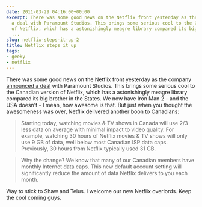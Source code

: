 ```yaml
---
date: 2011-03-29 04:16:00+00:00
excerpt: There was some good news on the Netflix front yesterday as the company announced
  a deal with Paramount Studios. This brings some serious cool to the Canadian version
  of Netflix, which has a astonishingly meagre library compared its big brother in
  ...
slug: netflix-steps-it-up-2
title: Netflix steps it up
tags:
- geeky
- netflix
---
```


There was some good news on the Netflix front yesterday as the company [announced a deal](http://www.engadget.com/2011/03/28/netflix-nabs-exclusive-subscription-pay-tv-rights-to-paramount-m/) with Paramount Studios. This brings some serious cool to the Canadian version of Netflix, which has a astonishingly meagre library compared its big brother in the States. We now have Iron Man 2 - and the USA doesn't - I mean, how awesome is that. But just when you thought the awesomeness was over, Netflix delivered another boon to Canadians:

> Starting today, watching movies & TV shows in Canada will use 2/3 less data on average with minimal impact to video quality. For example, watching 30 hours of Netflix movies & TV shows will only use 9 GB of data, well below most Canadian ISP data caps. Previously, 30 hours from Netflix typically used 31 GB.

> Why the change? We know that many of our Canadian members have monthly Internet data caps. This new default account setting will significantly reduce the amount of data Netflix delivers to you each month.

Way to stick to Shaw and Telus. I welcome our new Netflix overlords. Keep the cool coming guys.
